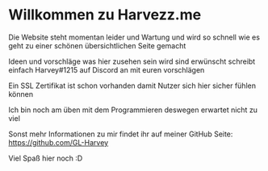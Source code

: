 # Willkommen zu Harvezz.me
Die Website steht momentan leider und Wartung und wird so schnell wie es geht zu einer schönen übersichtlichen Seite gemacht

Ideen und vorschläge was hier zusehen sein wird sind erwünscht schreibt einfach Harvey#1215 auf Discord an mit euren vorschlägen

Ein SSL Zertifikat ist schon vorhanden damit Nutzer sich hier sicher fühlen können

Ich bin noch am üben mit dem Programmieren deswegen erwartet nicht zu viel

Sonst mehr Informationen zu mir findet ihr auf meiner GitHub Seite: https://github.com/GL-Harvey

Viel Spaß hier noch :D
